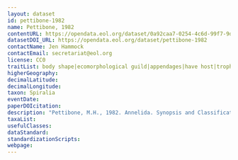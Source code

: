 ```yaml
---
layout: dataset
id: pettibone-1982
name: Pettibone, 1982
contentURL: https://opendata.eol.org/dataset/0a92caa7-0254-4c6d-99f7-9d69482e8269/resource/89735748-78b3-4f8f-8745-c4995a3ce757/download/pettibone.zip
datasetDOI_URL: https://opendata.eol.org/dataset/pettibone-1982
contactName: Jen Hammock
contactEmail: secretariat@eol.org
license: CC0
traitList: body shape|ecomorphological guild|appendages|have host|trophic guild
higherGeography:
decimalLatitude:
decimalLongitude:
taxon: Spiralia
eventDate:
paperDOIcitation: 
description: "Pettibone, M.H., 1982. Annelida. Synopsis and Classification of Living Organisms, Volume 2. https://repository.si.edu/bitstream/handle/10088/3418/Pettibone-1982-chapter.pdf"
taxaList: 
usefulClasses:
dataStandard:
standardizationScripts:
webpage:
---
```



